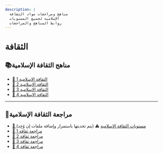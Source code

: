 ```yaml
---
description: |
  مناهج ومراجعات مواد الثقافة
  الإسلامية لجميع المستويات
  روابط المناهج والمراجعات
---
```


# الثقافة

## 📚مناهج الثقافة الإسلامية

- [🔗 الثقافة الإسلامية 1]()
- [🔗 الثقافة الإسلامية 2](https://drive.uqu.edu.sa/_/dicdwhmm/files/thaqafa%20201.pdf)
- [🔗 الثقافة الإسلامية 3](https://drive.uqu.edu.sa/_/dicdwhmm/files/thaqafa%20301.pdf)
- [🔗 الثقافة الإسلامية 4](https://drive.uqu.edu.sa/_/dicdwhmm/files/thaqafa%20401.pdf)

---

## 📌مراجعة الثقافة الإسلامية

- [🔗 مستويات الثقافة الإسلامية](https://drive.google.com/drive/folders/19LVvIZOno6xvgL1uET9Ir5vG1XwiuQXb) ⚠️ (يتم تحديثها باستمرار وإضافة ملفات إن وُجِد)
- [🔗 مراجعة ثقافة 1](https://t.me/+4PpeQM2BHoQ4MTk0)[](https://t.me/+4PpeQM2BHoQ4MTk0)
- [🔗 مراجعة ثقافة 2](https://t.me/+DglM1fzdrt82MzNk)
- [](https://t.me/+DglM1fzdrt82MzNk)[🔗 مراجعة ثقافة 3]()[](https://t.me/+zzy4Bl0Jb_VlMTJk)
- [🔗 مراجعة ثقافة 4](https://t.me/+Pw3k0r2-yzoyMzY0)
